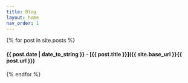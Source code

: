 ```yaml
---
title: Blog
layout: home
nav_order: 1
---
```


{% for post in site.posts %}
#### {{ post.date | date_to_string }} - [{{ post.title }}]({{ site.base_url }}{{ post.url }})

{% endfor %}